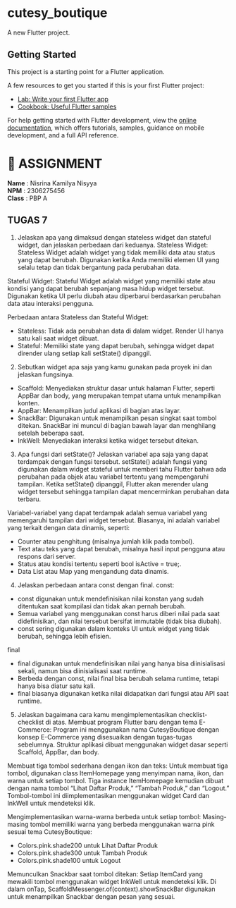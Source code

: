 # cutesy_boutique

A new Flutter project.

## Getting Started

This project is a starting point for a Flutter application.

A few resources to get you started if this is your first Flutter project:

- [Lab: Write your first Flutter app](https://docs.flutter.dev/get-started/codelab)
- [Cookbook: Useful Flutter samples](https://docs.flutter.dev/cookbook)

For help getting started with Flutter development, view the
[online documentation](https://docs.flutter.dev/), which offers tutorials,
samples, guidance on mobile development, and a full API reference.

# 📝 **ASSIGNMENT**<br>
**Name** : Nisrina Kamilya Nisyya <br>
**NPM** : 2306275456 <br>
**Class** : PBP A

## **TUGAS 7**<be>
1. Jelaskan apa yang dimaksud dengan stateless widget dan stateful widget, dan jelaskan perbedaan dari keduanya.
Stateless Widget:
Stateless Widget adalah widget yang tidak memiliki data atau status yang dapat berubah. Digunakan ketika Anda memiliki elemen UI yang selalu tetap dan tidak bergantung pada perubahan data.

Stateful Widget:
Stateful Widget adalah widget yang memiliki state atau kondisi yang dapat berubah sepanjang masa hidup widget tersebut. Digunakan ketika UI perlu diubah atau diperbarui berdasarkan perubahan data atau interaksi pengguna.

Perbedaan antara Stateless dan Stateful Widget:
- Stateless: Tidak ada perubahan data di dalam widget. Render UI hanya satu kali saat widget dibuat.
- Stateful: Memiliki state yang dapat berubah, sehingga widget dapat dirender ulang setiap kali setState() dipanggil.


2. Sebutkan widget apa saja yang kamu gunakan pada proyek ini dan jelaskan fungsinya.
- Scaffold: Menyediakan struktur dasar untuk halaman Flutter, seperti AppBar dan body, yang merupakan tempat utama untuk menampilkan konten.
- AppBar: Menampilkan judul aplikasi di bagian atas layar.
- SnackBar: Digunakan untuk menampilkan pesan singkat saat tombol ditekan. SnackBar ini muncul di bagian bawah layar dan menghilang setelah beberapa saat.
- InkWell: Menyediakan interaksi ketika widget tersebut ditekan. 


3. Apa fungsi dari setState()? Jelaskan variabel apa saja yang dapat terdampak dengan fungsi tersebut.
setState() adalah fungsi yang digunakan dalam widget stateful untuk memberi tahu Flutter bahwa ada perubahan pada objek atau variabel tertentu yang mempengaruhi tampilan. Ketika setState() dipanggil, Flutter akan merender ulang widget tersebut sehingga tampilan dapat mencerminkan perubahan data terbaru.

Variabel-variabel yang dapat terdampak adalah semua variabel yang memengaruhi tampilan dari widget tersebut. Biasanya, ini adalah variabel yang terkait dengan data dinamis, seperti:

- Counter atau penghitung (misalnya jumlah klik pada tombol).
- Text atau teks yang dapat berubah, misalnya hasil input pengguna atau respons dari server.
- Status atau kondisi tertentu seperti bool isActive = true;.
- Data List atau Map yang mengandung data dinamis.


4. Jelaskan perbedaan antara const dengan final.
const:
- const digunakan untuk mendefinisikan nilai konstan yang sudah ditentukan saat kompilasi dan tidak akan pernah berubah.
- Semua variabel yang menggunakan const harus diberi nilai pada saat didefinisikan, dan nilai tersebut bersifat immutable (tidak bisa diubah).
- const sering digunakan dalam konteks UI untuk widget yang tidak berubah, sehingga lebih efisien.

final
- final digunakan untuk mendefinisikan nilai yang hanya bisa diinisialisasi sekali, namun bisa diinisialisasi saat runtime.
- Berbeda dengan const, nilai final bisa berubah selama runtime, tetapi hanya bisa diatur satu kali.
- final biasanya digunakan ketika nilai didapatkan dari fungsi atau API saat runtime.

 
5. Jelaskan bagaimana cara kamu mengimplementasikan checklist-checklist di atas.
Membuat program Flutter baru dengan tema E-Commerce: Program ini menggunakan nama CutesyBoutique dengan konsep E-Commerce yang disesuaikan dengan tugas-tugas sebelumnya. Struktur aplikasi dibuat menggunakan widget dasar seperti Scaffold, AppBar, dan body.

Membuat tiga tombol sederhana dengan ikon dan teks: Untuk membuat tiga tombol, digunakan class ItemHomepage yang menyimpan nama, ikon, dan warna untuk setiap tombol. Tiga instance ItemHomepage kemudian dibuat dengan nama tombol “Lihat Daftar Produk,” “Tambah Produk,” dan “Logout.” Tombol-tombol ini diimplementasikan menggunakan widget Card dan InkWell untuk mendeteksi klik.

Mengimplementasikan warna-warna berbeda untuk setiap tombol: Masing-masing tombol memiliki warna yang berbeda menggunakan warna pink sesuai tema CutesyBoutique:
- Colors.pink.shade200 untuk Lihat Daftar Produk
- Colors.pink.shade300 untuk Tambah Produk
- Colors.pink.shade100 untuk Logout

Memunculkan Snackbar saat tombol ditekan: Setiap ItemCard yang mewakili tombol menggunakan widget InkWell untuk mendeteksi klik. Di dalam onTap, ScaffoldMessenger.of(context).showSnackBar digunakan untuk menampilkan Snackbar dengan pesan yang sesuai.

